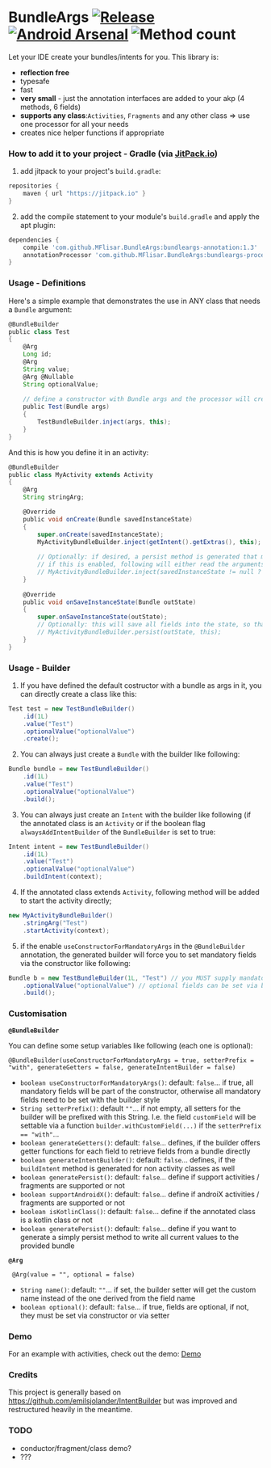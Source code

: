 # BundleArgs [![Release](https://jitpack.io/v/MFlisar/BundleArgs.svg)](https://jitpack.io/#MFlisar/BundleArgs) [![Android Arsenal](https://img.shields.io/badge/Android%20Arsenal-BundleArgs-brightgreen.svg?style=flat)](https://android-arsenal.com/details/1/5289) ![Method count](https://img.shields.io/badge/Method%20count-4%20methods%20(6%20fields)-brightgreen.svg)

Let your IDE create your bundles/intents for you. This library is:
* **reflection free**
* typesafe
* fast
* **very small** - just the annotation interfaces are added to your akp (4 methods, 6 fields)
* **supports any class**:`Activities`, `Fragments` and any other class => use one processor for all your needs
* creates nice helper functions if appropriate
 
### How to add it to your project - Gradle (via [JitPack.io](https://jitpack.io/))

1) add jitpack to your project's `build.gradle`:
```groovy
repositories {
    maven { url "https://jitpack.io" }
}
```
2) add the compile statement to your module's `build.gradle` and apply the apt plugin:
```groovy
dependencies {
    compile 'com.github.MFlisar.BundleArgs:bundleargs-annotation:1.3'
    annotationProcessor 'com.github.MFlisar.BundleArgs:bundleargs-processor:1.3'
}
```

### Usage - Definitions

Here's a simple example that demonstrates the use in ANY class that needs a `Bundle` argument:

```groovy
@BundleBuilder
public class Test
{
    @Arg
    Long id;
    @Arg
    String value;
    @Arg @Nullable
    String optionalValue;
    
    // define a constructor with Bundle args and the processor will create a build method that directly creates an object of this class
    public Test(Bundle args)
    {
        TestBundleBuilder.inject(args, this);
    }
}
```

And this is how you define it in an activity:

```groovy
@BundleBuilder
public class MyActivity extends Activity
{
	@Arg
	String stringArg;

	@Override
	public void onCreate(Bundle savedInstanceState)
	{
		super.onCreate(savedInstanceState);
		MyActivityBundleBuilder.inject(getIntent().getExtras(), this);
		
		// Optionally: if desired, a persist method is generated that must be called in onSaveInstanceState
		// if this is enabled, following will either read the arguments OR the last values from the savedInstanceState
		// MyActivityBundleBuilder.inject(savedInstanceState != null ? savedInstanceState : getIntent().getExtras(), this);
	}
	
	@Override
    public void onSaveInstanceState(Bundle outState)
    {
        super.onSaveInstanceState(outState);
        // Optionally: this will save all fields into the state, so that you can inject current values when activity is restored
        // MyActivityBundleBuilder.persist(outState, this);
    }
}
```

### Usage - Builder

1) If you have defined the default costructor with a bundle as args in it, you can directly create a class like this:

```groovy
Test test = new TestBundleBuilder()
	.id(1L)
	.value("Test")
	.optionalValue("optionalValue")
	.create();
```

2) You can always just create a `Bundle` with the builder like following:

```groovy
Bundle bundle = new TestBundleBuilder()
	.id(1L)
	.value("Test")
	.optionalValue("optionalValue")
	.build();
```

3) You can always just create an `Intent` with the builder like following (if the annotated class is an `Activity` or if the boolean flag `alwaysAddIntentBuilder` of the `BundleBuilder` is set to true:

```groovy
Intent intent = new TestBundleBuilder()
	.id(1L)
	.value("Test")
	.optionalValue("optionalValue")
	.buildIntent(context);
```

4) If the annotated class extends `Activity`, following method will be added to start the activity directly;

```groovy
new MyActivityBundleBuilder()
	.stringArg("Test")
	.startActivity(context);
```

5) if the enable `useConstructorForMandatoryArgs` in the `@BundleBuilder` annotation, the generated builder will force you to set mandatory fields via the constructor like following:


```groovy
Bundle b = new TestBundleBuilder(1L, "Test") // you MUST supply mandatory fields
	.optionalValue("optionalValue") // optional fields can be set via builder functions
	.build();
```

### Customisation

**`@BundleBuilder`**

You can define some setup variables like following (each one is optional):

    @BundleBuilder(useConstructorForMandatoryArgs = true, setterPrefix = "with", generateGetters = false, generateIntentBuilder = false)
    
* `boolean useConstructorForMandatoryArgs()`:  default: `false`... if true, all mandatory fields will be part of the constructor, otherwise all mandatory fields need to be set with the builder style
* `String setterPrefix()`:  default `""`... if not empty, all setters for the builder will be prefixed with this String. I.e. the field `customField` will be settable via a function `builder.withCustomField(...)` if the `setterPrefix == "with"`...
* `boolean generateGetters()`: default: `false`... defines, if the builder offers getter functions for each field to retrieve fields from a bundle directly
* `boolean generateIntentBuilder()`: default: `false`... defines, if the `buildIntent` method is generated for non activity classes as well
* `boolean generatePersist()`: default: `false`... define if support activities / fragments are supported or not
* `boolean supportAndroidX()`: default: `false`... define if androiX activities / fragments are supported or not
* `boolean isKotlinClass()`: default: `false`... define if the annotated class is a kotlin class or not
* `boolean generatePersist()`: default: `false`... define if you want to generate a simply persist method to write all current values to the provided bundle

**`@Arg`**

     @Arg(value = "", optional = false)

* `String name()`: default: `""`... if set, the builder setter will get the custom name instead of the one derived from the field name
* `boolean optional()`: default: `false`... if true, fields are optional, if not, they must be set via constructor or via setter

<!-- Additional, fields can be annotated with `@Nullable` to define, if the field is allowed to be null or not, the builder will make the corresponding checks if necessary -->

### Demo

For an example with activities, check out the demo: [Demo](https://github.com/MFlisar/BundleArgs/tree/master/sample/src/main/java/com/michaelflisar/bundlebuilder/sample)

### Credits

This project is generally based on https://github.com/emilsjolander/IntentBuilder but was improved and restructured heavily in the meantime.

### TODO

* conductor/fragment/class demo?
* ???

